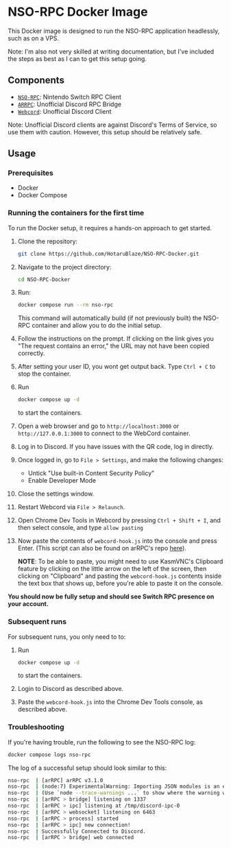 # NSO-RPC Docker Image

This Docker image is designed to run the NSO-RPC application headlessly, such as on a VPS.

Note: I'm also not very skilled at writing documentation, but I've included the steps as best as I can to get this setup going.

## Components

- [`NSO-RPC`](https://github.com/MCMi460/NSO-RPC): Nintendo Switch RPC Client
- [`ARRPC`](https://github.com/OpenAsar/arrpc): Unofficial Discord RPC Bridge
- [`Webcord`](https://github.com/SpacingBat3/WebCord): Unofficial Discord Client

Note: Unofficial Discord clients are against Discord's Terms of Service, so use them with caution. However, this setup should be relatively safe.

## Usage

### Prerequisites
- Docker
- Docker Compose

### Running the containers for the first time

To run the Docker setup, it requires a hands-on approach to get started.

1. Clone the repository:
   ```sh
   git clone https://github.com/HotaruBlaze/NSO-RPC-Docker.git
   ```
1. Navigate to the project directory:
   ```sh
   cd NSO-RPC-Docker
   ```
1. Run:
   ```sh
   docker compose run --rm nso-rpc
   ```
   This command will automatically build (if not previously built) the NSO-RPC container and allow you to do the initial setup.

1. Follow the instructions on the prompt. If clicking on the link gives you "The request contains an error," the URL may not have been copied correctly.

1. After setting your user ID, you wont get output back. Type `Ctrl + C` to stop the container.

1. Run
   ```sh
   docker compose up -d
   ```
   to start the containers.

1. Open a web browser and go to `http://localhost:3000` or `http://127.0.0.1:3000` to connect to the WebCord container.

1. Log in to Discord. If you have issues with the QR code, log in directly.

1. Once logged in, go to `File > Settings`, and make the following changes:
   - Untick "Use built-in Content Security Policy"
   - Enable Developer Mode

1. Close the settings window.

1. Restart Webcord via `File > Relaunch`.

1. Open Chrome Dev Tools in Webcord by pressing `Ctrl + Shift + I`, and then select console, and type `allow pasting`

1. Now paste the contents of `webcord-hook.js` into the console and press Enter. (This script can also be found on arRPC's repo [here](https://github.com/OpenAsar/arrpc/blob/main/examples/bridge_mod.js)).

   **NOTE**: To be able to paste, you might need to use KasmVNC's Clipboard feature by clicking on the little arrow on the left of the screen, then clicking on "Clipboard" and pasting the `webcord-hook.js` contents inside the text box that shows up, before you're able to paste it on the console.

**You should now be fully setup and should see Switch RPC presence on your account.**

### Subsequent runs

For subsequent runs, you only need to to:

1. Run
   ```sh
   docker compose up -d
   ```
   to start the containers.

2. Login to Discord as described above.

3. Paste the `webcord-hook.js` into the Chrome Dev Tools console, as described above.

### Troubleshooting

If you're having trouble, run the following to see the NSO-RPC log:

```sh
docker compose logs nso-rpc
```

The log of a successful setup should look similar to this:

```sh
nso-rpc  | [arRPC] arRPC v3.1.0
nso-rpc  | (node:7) ExperimentalWarning: Importing JSON modules is an experimental feature and might change at any time
nso-rpc  | (Use `node --trace-warnings ...` to show where the warning was created)
nso-rpc  | [arRPC > bridge] listening on 1337
nso-rpc  | [arRPC > ipc] listening at /tmp/discord-ipc-0
nso-rpc  | [arRPC > websocket] listening on 6463
nso-rpc  | [arRPC > process] started
nso-rpc  | [arRPC > ipc] new connection!
nso-rpc  | Successfully Connected to Discord.
nso-rpc  | [arRPC > bridge] web connected
```

